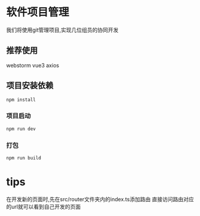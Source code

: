 # 软件项目管理

我们将使用git管理项目,实现几位组员的协同开发
## 推荐使用
webstorm    vue3 axios

## 项目安装依赖

```sh
npm install
```

### 项目启动

```sh
npm run dev
```

### 打包

```sh
npm run build
```
# tips
在开发新的页面时,先在src/router文件夹内的index.ts添加路由
直接访问路由对应的url就可以看到自己开发的页面